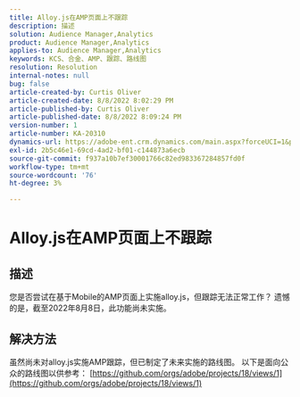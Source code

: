```yaml
---
title: Alloy.js在AMP页面上不跟踪
description: 描述
solution: Audience Manager,Analytics
product: Audience Manager,Analytics
applies-to: Audience Manager,Analytics
keywords: KCS、合金、AMP、跟踪、路线图
resolution: Resolution
internal-notes: null
bug: false
article-created-by: Curtis Oliver
article-created-date: 8/8/2022 8:02:29 PM
article-published-by: Curtis Oliver
article-published-date: 8/8/2022 8:09:24 PM
version-number: 1
article-number: KA-20310
dynamics-url: https://adobe-ent.crm.dynamics.com/main.aspx?forceUCI=1&pagetype=entityrecord&etn=knowledgearticle&id=e0519906-5517-ed11-b83e-0022480868ff
exl-id: 2b5c46e1-69cd-4ad2-bf01-c144873a6ecb
source-git-commit: f937a10b7ef30001766c82ed983367284857fd0f
workflow-type: tm+mt
source-wordcount: '76'
ht-degree: 3%

---
```


# Alloy.js在AMP页面上不跟踪

## 描述


您是否尝试在基于Mobile的AMP页面上实施alloy.js，但跟踪无法正常工作？ 遗憾的是，截至2022年8月8日，此功能尚未实施。


## 解决方法


虽然尚未对alloy.js实施AMP跟踪，但已制定了未来实施的路线图。 以下是面向公众的路线图以供参考： [https://github.com/orgs/adobe/projects/18/views/1](https://github.com/orgs/adobe/projects/18/views/1)
